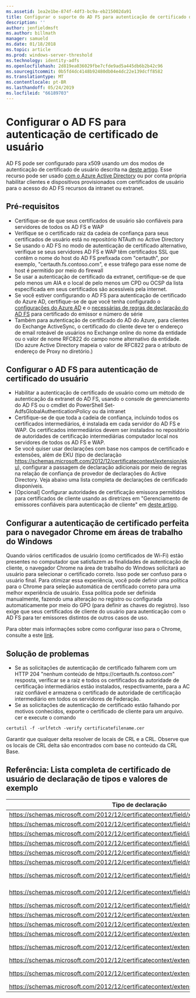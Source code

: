 ```yaml
---
ms.assetid: 1ea2e1be-874f-4df3-bc9a-eb215002da91
title: Configurar o suporte do AD FS para autenticação de certificado de usuário
description: ''
author: jenfieldmsft
ms.author: billmath
manager: samueld
ms.date: 01/18/2018
ms.topic: article
ms.prod: windows-server-threshold
ms.technology: identity-adfs
ms.openlocfilehash: 2d819ea036029fbe7cfde9ad5a445db6b2b42c96
ms.sourcegitcommit: 0b5fd4dc4148b92480db04e4dc22e139dcff8582
ms.translationtype: MT
ms.contentlocale: pt-BR
ms.lasthandoff: 05/24/2019
ms.locfileid: "66189703"
---
```

# <a name="configuring-ad-fs-for-user-certificate-authentication"></a>Configurar o AD FS para autenticação de certificado de usuário


AD FS pode ser configurado para x509 usando um dos modos de autenticação de certificado de usuário descrita na [deste artigo](ad-fs-support-for-alternate-hostname-binding-for-certificate-authentication.md). Esse recurso pode ser usado [com o Azure Active Directory](https://blogs.msdn.microsoft.com/samueld/2016/07/19/adfs-certauth-aad-o365/) ou por conta própria habilitar clientes e dispositivos provisionados com certificados de usuário para o acesso do AD FS recursos da intranet ou extranet.

## <a name="prerequisites"></a>Pré-requisitos
- Certifique-se de que seus certificados de usuário são confiáveis para servidores de todos os AD FS e WAP
- Verifique se o certificado raiz da cadeia de confiança para seus certificados de usuário está no repositório NTAuth no Active Directory
- Se usando o AD FS no modo de autenticação de certificado alternativo, verifique se seus servidores AD FS e WAP têm certificados SSL que contêm o nome do host do AD FS prefixada com "certauth", por exemplo, "certauth.fs.contoso.com", e esse tráfego para esse nome de host é permitido por meio do firewall
- Se usar a autenticação de certificado da extranet, certifique-se de que pelo menos um AIA e o local de pelo menos um CPD ou OCSP da lista especificada em seus certificados são acessíveis pela internet.
- Se você estiver configurando o AD FS para autenticação de certificado do Azure AD, certifique-se de que você tenha configurado o [configurações do Azure AD](https://docs.microsoft.com/azure/active-directory/active-directory-certificate-based-authentication-get-started#step-2-configure-the-certificate-authorities) e o [necessárias de regras de declaração do AD FS](https://docs.microsoft.com/azure/active-directory/active-directory-certificate-based-authentication-ios#requirements) para certificado do emissor e número de série
- Também para autenticação de certificado do AD do Azure, para clientes do Exchange ActiveSync, o certificado do cliente deve ter o endereço de email roteável de usuários no Exchange online do nome da entidade ou o valor de nome RFC822 do campo nome alternativo da entidade. (Do azure Active Directory mapeia o valor de RFC822 para o atributo de endereço de Proxy no diretório.)

## <a name="configure-ad-fs-for-user-certificate-authentication"></a>Configurar o AD FS para autenticação de certificado do usuário  
- Habilitar a autenticação de certificado de usuário como um método de autenticação da extranet do AD FS, usando o console de gerenciamento do AD FS ou o cmdlet do PowerShell Set-AdfsGlobalAuthenticationPolicy ou da intranet
- Certifique-se de que toda a cadeia de confiança, incluindo todos os certificados intermediários, é instalada em cada servidor do AD FS e WAP. Os certificados intermediários devem ser instalados no repositório de autoridades de certificação intermediárias computador local nos servidores de todos os AD FS e WAP.
- Se você quiser usar declarações com base nos campos de certificado e extensões, além de EKU (tipo de declaração https://schemas.microsoft.com/2012/12/certificatecontext/extension/eku), configurar a passagem de declaração adicionais por meio de regras na relação de confiança de provedor de declarações do Active Directory.  Veja abaixo uma lista completa de declarações de certificado disponíveis.  
- [Opcional] Configurar autoridades de certificação emissora permitidos para certificados de cliente usando as diretrizes em "Gerenciamento de emissores confiáveis para autenticação de cliente" em [deste artigo](https://technet.microsoft.com/library/dn786429(v=ws.11).aspx).

## <a name="configure-seamless-certificate-authentication-for-chrome-browser-on-windows-desktops"></a>Configurar a autenticação de certificado perfeita para o navegador Chrome em áreas de trabalho do Windows
Quando vários certificados de usuário (como certificados de Wi-Fi) estão presentes no computador que satisfazem as finalidades de autenticação de cliente, o navegador Chrome na área de trabalho do Windows solicitará ao usuário para selecionar o certificado correto. Isso pode ser confuso para o usuário final. Para otimizar essa experiência, você pode definir uma política para o Chrome para seleção automática de certificado correto para uma melhor experiência de usuário. Essa política pode ser definida manualmente, fazendo uma alteração no registro ou configurada automaticamente por meio do GPO (para definir as chaves do registro). Isso exige que seus certificados de cliente do usuário para autenticação com o AD FS para ter emissores distintos de outros casos de uso. 

Para obter mais informações sobre como configurar isso para o Chrome, consulte a este [link](http://www.chromium.org/administrators/policy-list-3#AutoSelectCertificateForUrls).  


## <a name="troubleshooting"></a>Solução de problemas
- Se as solicitações de autenticação de certificado falharem com um HTTP 204 "nenhum conteúdo de https:\//certauth.fs.contoso.com" resposta, verificar se a raiz e todos os certificados da autoridade de certificação intermediários estão instalados, respectivamente, para a AC raiz confiável e armazena o certificado de autoridade de certificação intermediário em todos os servidores de Federação.
- Se as solicitações de autenticação de certificado estão falhando por motivos conhecidos, exporte o certificado de cliente para um arquivo. cer e execute o comando 

`certutil -f -urlfetch -verify certificatefilename.cer`

Garantir que qualquer delta resolver de locais de CRL e a CRL.  Observe que os locais de CRL delta são encontrados com base no conteúdo da CRL Base.

## <a name="reference-complete-list-of-user-certificate-claim-types-and-example-values"></a>Referência: Lista completa de certificado de usuário de declaração de tipos e valores de exemplo

|Tipo de declaração|Valor de exemplo
|-----|-----
|https://schemas.microsoft.com/2012/12/certificatecontext/field/x509version | 3
|https://schemas.microsoft.com/2012/12/certificatecontext/field/signaturealgorithm | sha256RSA
|https://schemas.microsoft.com/2012/12/certificatecontext/field/issuer | CN = entca, DC = domain, DC = contoso, DC = com
|https://schemas.microsoft.com/2012/12/certificatecontext/field/issuername | CN = entca, DC = domain, DC = contoso, DC = com
|https://schemas.microsoft.com/2012/12/certificatecontext/field/notbefore | 12/05/2016 20:50:18
|https://schemas.microsoft.com/2012/12/certificatecontext/field/notafter | 12/05/2017 20:50:18
|https://schemas.microsoft.com/2012/12/certificatecontext/field/subject | E=user@contoso.com, CN=user, CN=Users, DC=domain, DC=contoso, DC=com
|https://schemas.microsoft.com/2012/12/certificatecontext/field/subjectname | E=user@contoso.com, CN=user, CN=Users, DC=domain, DC=contoso, DC=com
|https://schemas.microsoft.com/2012/12/certificatecontext/field/rawdata | {Dados digital de certificado codificado em Base64}
|https://schemas.microsoft.com/2012/12/certificatecontext/extension/keyusage | Bits DigitalSignature
|https://schemas.microsoft.com/2012/12/certificatecontext/extension/keyusage | KeyEncipherment
|https://schemas.microsoft.com/2012/12/certificatecontext/extension/subjectkeyidentifier | 9D11941EC06FACCCCB1B116B56AA97F3987D620A
|https://schemas.microsoft.com/2012/12/certificatecontext/extension/authoritykeyidentifier | KeyID=d6 13 e3 6b bc e5 d8 15 52 0a fd 36 6a d5 0b 51 f3 0b 25 7f
|https://schemas.microsoft.com/2012/12/certificatecontext/extension/certificatetemplatename | User
|https://schemas.microsoft.com/2012/12/certificatecontext/extension/san | Outro nome de entidade: nome =user@contoso.com, nome RFC822 =user@contoso.com
|https://schemas.microsoft.com/2012/12/certificatecontext/extension/eku | 1.3.6.1.4.1.311.10.3.4


